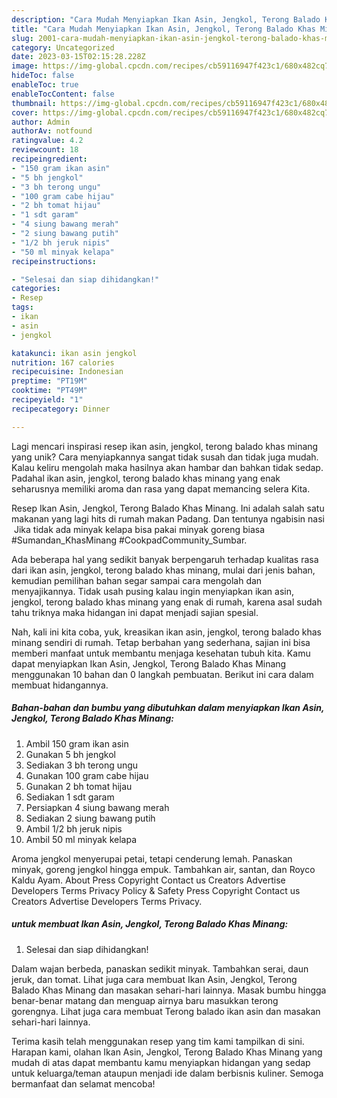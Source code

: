 ```yaml
---
description: "Cara Mudah Menyiapkan Ikan Asin, Jengkol, Terong Balado Khas Minang yang Lezat"
title: "Cara Mudah Menyiapkan Ikan Asin, Jengkol, Terong Balado Khas Minang yang Lezat"
slug: 2001-cara-mudah-menyiapkan-ikan-asin-jengkol-terong-balado-khas-minang-yang-lezat
category: Uncategorized
date: 2023-03-15T02:15:28.228Z
image: https://img-global.cpcdn.com/recipes/cb59116947f423c1/680x482cq70/ikan-asin-jengkol-terong-balado-khas-minang-foto-resep-utama.jpg
hideToc: false
enableToc: true
enableTocContent: false
thumbnail: https://img-global.cpcdn.com/recipes/cb59116947f423c1/680x482cq70/ikan-asin-jengkol-terong-balado-khas-minang-foto-resep-utama.jpg
cover: https://img-global.cpcdn.com/recipes/cb59116947f423c1/680x482cq70/ikan-asin-jengkol-terong-balado-khas-minang-foto-resep-utama.jpg
author: Admin
authorAv: notfound
ratingvalue: 4.2
reviewcount: 18
recipeingredient:
- "150 gram ikan asin"
- "5 bh jengkol"
- "3 bh terong ungu"
- "100 gram cabe hijau"
- "2 bh tomat hijau"
- "1 sdt garam"
- "4 siung bawang merah"
- "2 siung bawang putih"
- "1/2 bh jeruk nipis"
- "50 ml minyak kelapa"
recipeinstructions:

- "Selesai dan siap dihidangkan!"
categories:
- Resep
tags:
- ikan
- asin
- jengkol

katakunci: ikan asin jengkol 
nutrition: 167 calories
recipecuisine: Indonesian
preptime: "PT19M"
cooktime: "PT49M"
recipeyield: "1"
recipecategory: Dinner

---
```





Lagi mencari inspirasi resep ikan asin, jengkol, terong balado khas minang yang unik? Cara menyiapkannya sangat tidak susah dan tidak juga mudah. Kalau keliru mengolah maka hasilnya akan hambar dan bahkan tidak sedap. Padahal ikan asin, jengkol, terong balado khas minang yang enak seharusnya memiliki aroma dan rasa yang dapat memancing selera Kita.





Resep Ikan Asin, Jengkol, Terong Balado Khas Minang. Ini adalah salah satu makanan yang lagi hits di rumah makan Padang. Dan tentunya ngabisin nasi ️ Jika tidak ada minyak kelapa bisa pakai minyak goreng biasa #Sumandan_KhasMinang #CookpadCommunity_Sumbar.

Ada beberapa hal yang sedikit banyak berpengaruh terhadap kualitas rasa dari ikan asin, jengkol, terong balado khas minang, mulai dari jenis bahan, kemudian pemilihan bahan segar sampai cara mengolah dan menyajikannya. Tidak usah pusing kalau ingin menyiapkan ikan asin, jengkol, terong balado khas minang yang enak di rumah, karena asal sudah tahu triknya maka hidangan ini dapat menjadi sajian spesial.






Nah, kali ini kita coba, yuk, kreasikan ikan asin, jengkol, terong balado khas minang sendiri di rumah. Tetap berbahan yang sederhana, sajian ini bisa memberi manfaat untuk membantu menjaga kesehatan tubuh kita. Kamu dapat menyiapkan Ikan Asin, Jengkol, Terong Balado Khas Minang menggunakan 10 bahan dan 0 langkah pembuatan. Berikut ini cara dalam membuat hidangannya.

<!--inarticleads1-->

##### Bahan-bahan dan bumbu yang dibutuhkan dalam menyiapkan Ikan Asin, Jengkol, Terong Balado Khas Minang:

1. Ambil 150 gram ikan asin
1. Gunakan 5 bh jengkol
1. Sediakan 3 bh terong ungu
1. Gunakan 100 gram cabe hijau
1. Gunakan 2 bh tomat hijau
1. Sediakan 1 sdt garam
1. Persiapkan 4 siung bawang merah
1. Sediakan 2 siung bawang putih
1. Ambil 1/2 bh jeruk nipis
1. Ambil 50 ml minyak kelapa


Aroma jengkol menyerupai petai, tetapi cenderung lemah. Panaskan minyak, goreng jengkol hingga empuk. Tambahkan air, santan, dan Royco Kaldu Ayam. About Press Copyright Contact us Creators Advertise Developers Terms Privacy Policy &amp; Safety Press Copyright Contact us Creators Advertise Developers Terms Privacy. 

<!--inarticleads2-->

#####  untuk membuat Ikan Asin, Jengkol, Terong Balado Khas Minang:


1. Selesai dan siap dihidangkan!

Dalam wajan berbeda, panaskan sedikit minyak. Tambahkan serai, daun jeruk, dan tomat. Lihat juga cara membuat Ikan Asin, Jengkol, Terong Balado Khas Minang dan masakan sehari-hari lainnya. Masak bumbu hingga benar-benar matang dan menguap airnya baru masukkan terong gorengnya. Lihat juga cara membuat Terong balado ikan asin dan masakan sehari-hari lainnya. 

Terima kasih telah menggunakan resep yang tim kami tampilkan di sini. Harapan kami, olahan Ikan Asin, Jengkol, Terong Balado Khas Minang yang mudah di atas dapat membantu kamu menyiapkan hidangan yang sedap untuk keluarga/teman ataupun menjadi ide dalam berbisnis kuliner. Semoga bermanfaat dan selamat mencoba!
